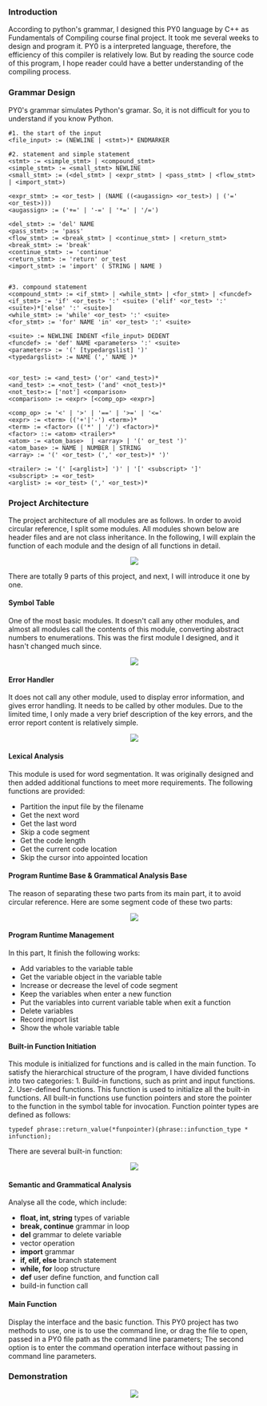 ### Introduction

According to python's grammar, I designed this PY0 language by C++ as Fundamentals of Compiling course final project. It took me several weeks to design and program it. PY0 is a interpreted language, therefore, the efficiency of this compiler is relatively low. But by reading the source code of this program, I hope reader could have a better understanding of the compiling process.

### Grammar Design

PY0's grammar simulates Python's gramar. So, it is not difficult for you to understand if you know Python.

```
#1. the start of the input
<file_input> := (NEWLINE | <stmt>)* ENDMARKER

#2. statement and simple statement
<stmt> := <simple_stmt> | <compound_stmt>
<simple_stmt> := <small_stmt> NEWLINE
<small_stmt> := (<del_stmt> | <expr_stmt> | <pass_stmt> | <flow_stmt> | <import_stmt>)

<expr_stmt> := <or_test> | (NAME ((<augassign> <or_test>) | ('=' <or_test>)))
<augassign> := ('+=' | '-=' | '*=' | '/=')

<del_stmt> := 'del' NAME
<pass_stmt> := 'pass'
<flow_stmt> := <break_stmt> | <continue_stmt> | <return_stmt>
<break_stmt> := 'break'
<continue_stmt> := 'continue'
<return_stmt> := 'return' or_test
<import_stmt> := 'import' ( STRING | NAME )


#3. compound statement
<compound_stmt> := <if_stmt> | <while_stmt> | <for_stmt> | <funcdef>
<if_stmt> := 'if' <or_test> ':' <suite> ('elif' <or_test> ':' <suite>)*['else' ':' <suite>]
<while_stmt> := 'while' <or_test> ':' <suite>
<for_stmt> := 'for' NAME 'in' <or_test> ':' <suite>

<suite> := NEWLINE INDENT <file_input> DEDENT
<funcdef> := 'def' NAME <parameters> ':' <suite>
<parameters> := '(' [typedargslist] ')'
<typedargslist> := NAME (',' NAME )*


<or_test> := <and_test> ('or' <and_test>)*
<and_test> := <not_test> ('and' <not_test>)*
<not_test>:= ['not'] <comparison>
<comparison> := <expr> [<comp_op> <expr>]

<comp_op> := '<' | '>' | '==' | '>=' | '<='
<expr> := <term> (('+'|'-') <term>)*
<term> := <factor> (('*' | '/') <factor>)*
<factor> ::= <atom> <trailer>*
<atom> := <atom_base>  | <array> | '(' or_test ')'
<atom_base> := NAME | NUMBER | STRING
<array> := '(' <or_test> (',' <or_test>)* ')'

<trailer> := '(' [<arglist>] ')' | '[' <subscript> ']'
<subscript> := <or_test>
<arglist> := <or_test> (',' <or_test>)*
```

### Project Architecture

The project architecture of all modules are as follows. In order to avoid circular reference, I split some modules. All modules shown below are header files and are not class inheritance. In the following, I will explain the function of each module and the design of all functions in detail.

<div align="center">
  <img src="https://github.com/Jingxiang-Zhang/PY0_program_language_design/blob/main/img/architecture.png">
</div>

There are totally 9 parts of this project, and next, I will introduce it one by one.

#### Symbol Table

One of the most basic modules. It doesn't call any other modules, and almost all modules call the contents of this module, converting abstract numbers to enumerations. This was the first module I designed, and it hasn't changed much since.

<div align="center">
  <img src="https://github.com/Jingxiang-Zhang/PY0_program_language_design/blob/main/img/symbol.png">
</div>

#### Error Handler

It does not call any other module, used to display error information, and gives error handling. It needs to be called by other modules. Due to the limited time, I only made a very brief description of the key errors, and the error report content is relatively simple.

<div align="center">
  <img src="https://github.com/Jingxiang-Zhang/PY0_program_language_design/blob/main/img/error_msg.png">
</div>

#### Lexical Analysis

This module is used for word segmentation. It was originally designed and then added additional functions to meet more requirements. The following functions are provided:

- Partition the input file by the filename
- Get the next word
- Get the last word
- Skip a code segment
- Get the code length
- Get the current code location
- Skip the cursor into appointed location

#### Program Runtime Base & Grammatical Analysis Base

The reason of separating these two parts from its main part, it to avoid circular reference. Here are some segment code of these two parts:

<div align="center">
  <img src="https://github.com/Jingxiang-Zhang/PY0_program_language_design/blob/main/img/structure_base.png">
</div>

#### Program Runtime Management

In this part, It finish the following works:

- Add variables to the variable table
- Get the variable object in the variable table
- Increase or decrease the level of code segment
- Keep the variables when enter a new function
- Put the variables into current variable table when exit a function
- Delete variables
- Record import list
- Show the whole variable table

#### Built-in Function Initiation

This module is initialized for functions and is called in the main function. To satisfy the hierarchical structure of the program, I have divided functions into two categories: 1. Build-in functions, such as print and input functions. 2. User-defined functions. This function is used to initialize all the built-in functions. All built-in functions use function pointers and store the pointer to the function in the symbol table for invocation. Function pointer types are defined as follows:

```
typedef phrase::return_value(*funpointer)(phrase::infunction_type * infunction); 
```

There are several built-in function:

<div align="center">
  <img src="https://github.com/Jingxiang-Zhang/PY0_program_language_design/blob/main/img/built_in_function.png">
</div>

#### Semantic and Grammatical Analysis

Analyse all the code, which include:

- **float, int, string** types of variable
- **break, continue** grammar in loop
- **del** grammar to delete variable
- vector operation
- **import** grammar
- **if, elif, else** branch statement
- **while, for** loop structure
- **def** user define function, and function call
- build-in function call


#### Main Function

Display the interface and the basic function. This PY0 project has two methods to use, one is to use the command line, or drag the file to open, passed in a PY0 file path as the command line parameters; The second option is to enter the command operation interface without passing in command line parameters.

### Demonstration

<div align="center">
  <img src="https://github.com/Jingxiang-Zhang/PY0_program_language_design/blob/main/img/demonstration.png">
</div>
